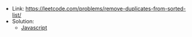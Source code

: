- Link: https://leetcode.com/problems/remove-duplicates-from-sorted-list/
- Solution:
  - [Javascript](index.js)